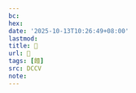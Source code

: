 ```yaml
---
bc:
hex:
date: '2025-10-13T10:26:49+08:00'
lastmod:
title: 􃲄
url: 􃲄
tags: [饐]
src: DCCV
note:
---
```

